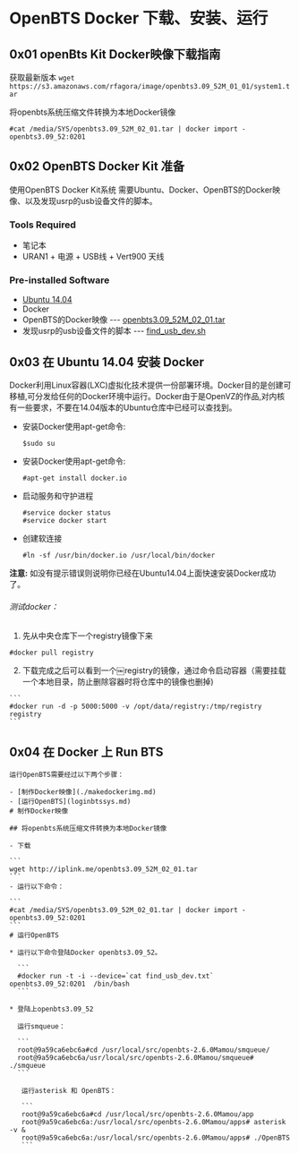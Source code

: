 # OpenBTS  Docker 下载、安装、运行



## 0x01 openBts Kit Docker映像下载指南

  获取最新版本 `wget https://s3.amazonaws.com/rfagora/image/openbts3.09_52M_01_01/system1.tar`


  将openbts系统压缩文件转换为本地Docker镜像

  ```
  #cat /media/SYS/openbts3.09_52M_02_01.tar | docker import - openbts3.09_52:0201
  ```


## 0x02 OpenBTS Docker Kit 准备

  使用OpenBTS Docker Kit系统 需要Ubuntu、Docker、OpenBTS的Docker映像、以及发现usrp的usb设备文件的脚本。

### Tools Required
  * 笔记本
  * URAN1 + 电源 + USB线 + Vert900 天线

### Pre-installed Software
  * [Ubuntu 14.04](https://)
  * Docker
  * OpenBTS的Docker映像 --- [openbts3.09_52M_02_01.tar](https://s3.amazonaws.com/rfagora/image/openbts3.09_52M_01_01/system1.tar)
  * 发现usrp的usb设备文件的脚本 --- [find_usb_dev.sh](https://s3.amazonaws.com/rfagora/image/openbts3.09_52M_01_01/find_usb_dev.sh)


## 0x03 在 Ubuntu 14.04 安装 Docker

  Docker利用Linux容器(LXC)虚拟化技术提供一份部署环境。Docker目的是创建可移植,可分发给任何的Docker环境中运行。Docker由于是OpenVZ的作品,对内核有一些要求，不要在14.04版本的Ubuntu仓库中已经可以查找到。

  * 安装Docker使用apt-get命令:

    ```
    $sudo su
    ```

  * 安装Docker使用apt-get命令:

    ```
    #apt-get install docker.io
    ```

  * 启动服务和守护进程

    ```
    #service docker status
    #service docker start
    ```

  * 创建软连接

    ```
    #ln -sf /usr/bin/docker.io /usr/local/bin/docker
    ```

  **注意:** 如没有提示错误则说明你已经在Ubuntu14.04上面快速安装Docker成功了。

  ###### 测试docker：

  1. 先从中央仓库下一个registry镜像下来

   ```
   #docker pull registry
   ```

  2. 下载完成之后可以看到一个￼registry的镜像，通过命令启动容器（需要挂载一个本地目录，防止删除容器时将仓库中的镜像也删掉)

    ```
    #docker run -d -p 5000:5000 -v /opt/data/registry:/tmp/registry registry
    ```

## 0x04 在 Docker 上 Run BTS

    运行OpenBTS需要经过以下两个步骤：

    - [制作Docker映像](./makedockerimg.md)
    - [运行OpenBTS](loginbtssys.md)
    # 制作Docker映像

    ## 将openbts系统压缩文件转换为本地Docker镜像

    - 下载

    ```
    wget http://iplink.me/openbts3.09_52M_02_01.tar
    ```
    - 运行以下命令：

    ```
    #cat /media/SYS/openbts3.09_52M_02_01.tar | docker import - openbts3.09_52:0201
    ```
    # 运行OpenBTS

    * 运行以下命令登陆Docker openbts3.09_52。

      ```
      #docker run -t -i --device=`cat find_usb_dev.txt`  openbts3.09_52:0201  /bin/bash
      ```

    * 登陆上openbts3.09_52

      运行smqueue：

      ```
      root@9a59ca6ebc6a#cd /usr/local/src/openbts-2.6.0Mamou/smqueue/
      root@9a59ca6ebc6a/usr/local/src/openbts-2.6.0Mamou/smqueue# ./smqueue
      ```

       运行asterisk 和 OpenBTS：

       ```
       root@9a59ca6ebc6a#cd /usr/local/src/openbts-2.6.0Mamou/app
       root@9a59ca6ebc6a:/usr/local/src/openbts-2.6.0Mamou/apps# asterisk -v &
       root@9a59ca6ebc6a:/usr/local/src/openbts-2.6.0Mamou/apps# ./OpenBTS
       ```

